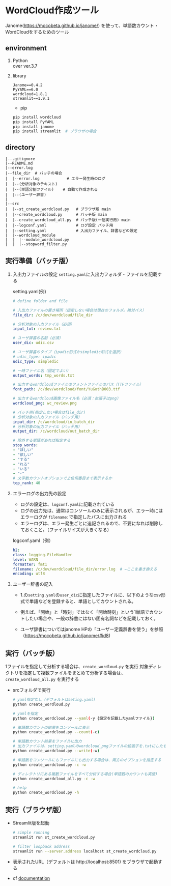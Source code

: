 # WordCloud作成ツール
Janome(https://mocobeta.github.io/janome/) を使って、単語数カウント・WordCloudをするためのツール

## environment

1. Python  
over ver.3.7
1. library  

    ```text
    Janome==0.4.2
    PyYAML==6.0
    wordcloud=1.8.1
    streamlit==1.9.1
    ```

    * pip

    ```bash
    pip install wordcloud
    pip install PyYAML
    pip install janome
    pip install streamlit  # ブラウザの場合
    ```

## directory

```
|--.gitignore
|--README.md
|--error.log
|--file_dir  # バッチの場合
|  |--error.log            # エラー発生時のログ  
|  |--(分析対象のテキスト)
|  |--(単語分割ファイル)    # 自動で作成される
|  |--(ユーザー辞書)
|
|--src
|  |--st_create_wordcloud.py   # ブラウザ版 main
|  |--create_wordcloud.py      # バッチ版 main
|  |--create_wordcloud_all.py  # バッチ版(一括実行用) main
|  |--logconf.yaml             # ログ設定 バッチ用
|  |--setting.yaml             # 入出力ファイル、辞書などの設定 
|  |--wordcloud_module
|  |  |--module_wordcloud.py
|  |  |--stopword_filter.py
```

## 実行準備（バッチ版）

1. 入出力ファイルの設定
    `setting.yaml`に入出力フォルダ・ファイルを記載する

    setting.yaml(例)

    ```yaml
    # define folder and file

    # 入出力ファイルの置き場所（指定しない場合は現在のフォルダ。絶対パス）
    file_dir: /c/dev/wordcloud/file_dir

    # 分析対象の入力ファイル（必須）
    input_txt: review.txt

    # ユーザ辞書の名前（必須）
    user_dic: udic.csv

    # ユーザ辞書のタイプ（ipadic形式かsimpledic形式を選択）
    # udic_type: ipadic
    udic_type: simpledic

    # 一時ファイル名（固定でよい）
    output_words: tmp_words.txt

    # 出力するwordcloudファイルのフォントファイルのパス（TTFファイル）
    font_path: /c/dev/wordcloud/font/YuGothB003.ttf

    # 出力するwordcloud画像ファイル名（必須：拡張子はpng）
    wordcloud_png: wc_review.png

    # バッチ用(指定しない場合はfile_dir)
    # 分析対象の入力ファイル（バッチ用）
    input_dir: /c/wordcloud/in_batch_dir
    # 分析対象の出力ファイル（バッチ用）
    output_dir: /c/wordcloud/out_batch_dir

    # 除外する単語があれば指定する
    stop_words:
    - "ほしい"
    - "欲しい"
    - "する"
    - "れる"
    - "いる"
    - "-"
    # 文字数カウントオプションで上位何番目まで表示するか
    top_rank: 40
    ```

1. エラーログの出力先の設定
    * ログの設定は、`logconf.yaml`に記載されている
    * ログの出力先は、通常はコンソールのみに表示されるが、エラー時にはエラーログが
    `filename:`で指定したパスに出力される
    * エラーログは、エラー発生ごとに追記されるので、不要になれば削除しておくこと。（ファイルサイズが大きくなる）

    logconf.yaml（例）

    ```yaml
    h2:
    class: logging.FileHandler
    level: WARN
    formatter: fmt1
    filename: /c/dev/wordcloud/file_dir/error.log  # ←ここを書き換える
    encoding: utf8
    ```

1. ユーザー辞書の記入
    * 1.の`setting.yaml`の`user_dic`に指定したファイルに、以下のようなcsv形式で単語などを登録すると、単語としてカウントされる。
    * 例えば、「開始」と「時刻」ではなく「開始時刻」という1単語でカウントしたい場合や、一般の辞書にはない固有名詞などを記載しておく。

    * ユーザ辞書についてはjanome HPの「ユーザー定義辞書を使う」を参照（https://mocobeta.github.io/janome/#id8)

## 実行（バッチ版）
1ファイルを指定して分析する場合は、`create_wordloud.py` を実行
対象ディレクトリを指定して複数ファイルをまとめて分析する場合は、`create_wordloud_all.py` を実行する

* srcフォルダで実行

    ```bash
    # yaml指定なし（デフォルトはseting.yaml)
    python create_wordloud.py

    # yamlを指定
    python create_wordcloud.py --yaml(-y {設定を記載したyamlファイル})

    # 単語数カウントの結果をコンソールに表示
    python create_wordcloud.py --count(-c)

    # 単語数カウント結果をファイルに出力
    # 出力ファイルは、setting.yamlのwordcloud_pngファイルの拡張子を.txtにしたもの
    python create_wordcloud.py --write(-w)

    # 単語数をコンソールにもファイルにも出力する場合は、両方のオプションを指定する
    python create_wordcloud.py -c -w

    # ディレクトリにある複数ファイルをすべて分析する場合(単語数のカウントも実施)
    python create_wordcloud_all.py -c -w

    # help
    python create_wordcloud.py -h
    ```

## 実行（ブラウザ版）

* Streamlit版を起動

    ```bash
    # simple running
    streamlit run st_create_wordcloud.py

    # filter loopback address
    streamlit run --server.address localhost st_create_wordcloud.py
    ```

* 表示されたURL（デフォルトは  http://localhost:8501) をブラウザで起動する

* cf [documentation](https://docs.streamlit.io/)
